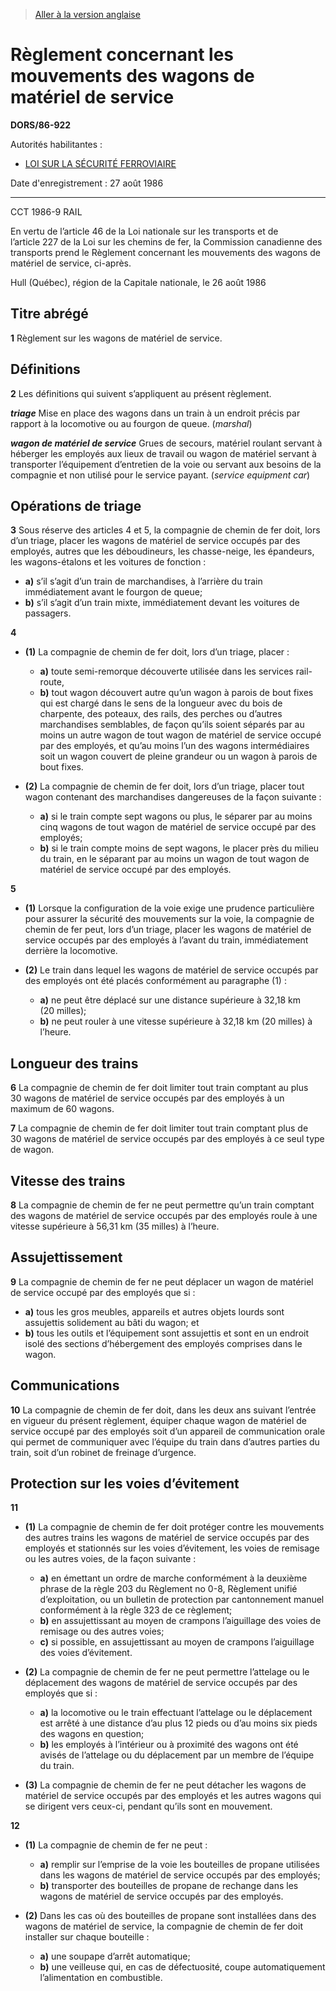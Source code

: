 > [Aller à la version anglaise](/en/Regulations/Statutory%20Orders%20and%20Regulations/86/922.md)

# Règlement concernant les mouvements des wagons de matériel de service

**DORS/86-922**

Autorités habilitantes : 
- [LOI SUR LA SÉCURITÉ FERROVIAIRE](/fr/Lois/Lois%20du%20Canada/1985/ch.%2032%20(4e%20suppl.).md)

Date d'enregistrement : 27 août 1986

----------

CCT 1986-9 RAIL

En vertu de l’article 46 de la Loi nationale sur les transports et de l’article 227 de la Loi sur les chemins de fer, la Commission canadienne des transports prend le Règlement concernant les mouvements des wagons de matériel de service, ci-après.

Hull (Québec), région de la Capitale nationale, le 26 août 1986




## Titre abrégé


**1** Règlement sur les wagons de matériel de service.




## Définitions


**2** Les définitions qui suivent s’appliquent au présent règlement.

***triage*** Mise en place des wagons dans un train à un endroit précis par rapport à la locomotive ou au fourgon de queue. (*marshal*)

***wagon de matériel de service*** Grues de secours, matériel roulant servant à héberger les employés aux lieux de travail ou wagon de matériel servant à transporter l’équipement d’entretien de la voie ou servant aux besoins de la compagnie et non utilisé pour le service payant. (*service equipment car*)




## Opérations de triage


**3** Sous réserve des articles 4 et 5, la compagnie de chemin de fer doit, lors d’un triage, placer les wagons de matériel de service occupés par des employés, autres que les déboudineurs, les chasse-neige, les épandeurs, les wagons-étalons et les voitures de fonction :
- **a)** s’il s’agit d’un train de marchandises, à l’arrière du train immédiatement avant le fourgon de queue;
- **b)** s’il s’agit d’un train mixte, immédiatement devant les voitures de passagers.



**4** 

- **(1)** La compagnie de chemin de fer doit, lors d’un triage, placer :
	- **a)** toute semi-remorque découverte utilisée dans les services rail-route,
	- **b)** tout wagon découvert autre qu’un wagon à parois de bout fixes qui est chargé dans le sens de la longueur avec du bois de charpente, des poteaux, des rails, des perches ou d’autres marchandises semblables,
de façon qu’ils soient séparés par au moins un autre wagon de tout wagon de matériel de service occupé par des employés, et qu’au moins l’un des wagons intermédiaires soit un wagon couvert de pleine grandeur ou un wagon à parois de bout fixes.

- **(2)** La compagnie de chemin de fer doit, lors d’un triage, placer tout wagon contenant des marchandises dangereuses de la façon suivante :
	- **a)** si le train compte sept wagons ou plus, le séparer par au moins cinq wagons de tout wagon de matériel de service occupé par des employés;
	- **b)** si le train compte moins de sept wagons, le placer près du milieu du train, en le séparant par au moins un wagon de tout wagon de matériel de service occupé par des employés.



**5** 

- **(1)** Lorsque la configuration de la voie exige une prudence particulière pour assurer la sécurité des mouvements sur la voie, la compagnie de chemin de fer peut, lors d’un triage, placer les wagons de matériel de service occupés par des employés à l’avant du train, immédiatement derrière la locomotive.

- **(2)** Le train dans lequel les wagons de matériel de service occupés par des employés ont été placés conformément au paragraphe (1) :
	- **a)** ne peut être déplacé sur une distance supérieure à 32,18 km (20 milles);
	- **b)** ne peut rouler à une vitesse supérieure à 32,18 km (20 milles) à l’heure.




## Longueur des trains


**6** La compagnie de chemin de fer doit limiter tout train comptant au plus 30 wagons de matériel de service occupés par des employés à un maximum de 60 wagons.



**7** La compagnie de chemin de fer doit limiter tout train comptant plus de 30 wagons de matériel de service occupés par des employés à ce seul type de wagon.




## Vitesse des trains


**8** La compagnie de chemin de fer ne peut permettre qu’un train comptant des wagons de matériel de service occupés par des employés roule à une vitesse supérieure à 56,31 km (35 milles) à l’heure.




## Assujettissement


**9** La compagnie de chemin de fer ne peut déplacer un wagon de matériel de service occupé par des employés que si :
- **a)** tous les gros meubles, appareils et autres objets lourds sont assujettis solidement au bâti du wagon; et
- **b)** tous les outils et l’équipement sont assujettis et sont en un endroit isolé des sections d’hébergement des employés comprises dans le wagon.




## Communications


**10** La compagnie de chemin de fer doit, dans les deux ans suivant l’entrée en vigueur du présent règlement, équiper chaque wagon de matériel de service occupé par des employés soit d’un appareil de communication orale qui permet de communiquer avec l’équipe du train dans d’autres parties du train, soit d’un robinet de freinage d’urgence.




## Protection sur les voies d’évitement


**11** 

- **(1)** La compagnie de chemin de fer doit protéger contre les mouvements des autres trains les wagons de matériel de service occupés par des employés et stationnés sur les voies d’évitement, les voies de remisage ou les autres voies, de la façon suivante :
	- **a)** en émettant un ordre de marche conformément à la deuxième phrase de la règle 203 du Règlement no 0-8, Règlement unifié d’exploitation, ou un bulletin de protection par cantonnement manuel conformément à la règle 323 de ce règlement;
	- **b)** en assujettissant au moyen de crampons l’aiguillage des voies de remisage ou des autres voies;
	- **c)** si possible, en assujettissant au moyen de crampons l’aiguillage des voies d’évitement.

- **(2)** La compagnie de chemin de fer ne peut permettre l’attelage ou le déplacement des wagons de matériel de service occupés par des employés que si :
	- **a)** la locomotive ou le train effectuant l’attelage ou le déplacement est arrêté à une distance d’au plus 12 pieds ou d’au moins six pieds des wagons en question;
	- **b)** les employés à l’intérieur ou à proximité des wagons ont été avisés de l’attelage ou du déplacement par un membre de l’équipe du train.

- **(3)** La compagnie de chemin de fer ne peut détacher les wagons de matériel de service occupés par des employés et les autres wagons qui se dirigent vers ceux-ci, pendant qu’ils sont en mouvement.



**12** 

- **(1)** La compagnie de chemin de fer ne peut :
	- **a)** remplir sur l’emprise de la voie les bouteilles de propane utilisées dans les wagons de matériel de service occupés par des employés;
	- **b)** transporter des bouteilles de propane de rechange dans les wagons de matériel de service occupés par des employés.

- **(2)** Dans les cas où des bouteilles de propane sont installées dans des wagons de matériel de service, la compagnie de chemin de fer doit installer sur chaque bouteille :
	- **a)** une soupape d’arrêt automatique;
	- **b)** une veilleuse qui, en cas de défectuosité, coupe automatiquement l’alimentation en combustible.


